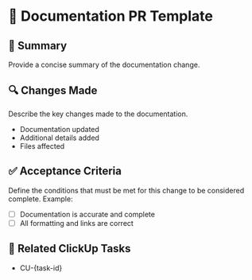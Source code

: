 # 📄 Documentation PR Template

## 📌 Summary

Provide a concise summary of the documentation change.

## 🔍 Changes Made

Describe the key changes made to the documentation.

- Documentation updated  
- Additional details added  
- Files affected

## ✅ Acceptance Criteria

Define the conditions that must be met for this change to be considered complete. Example:

- [ ] Documentation is accurate and complete  
- [ ] All formatting and links are correct  

## 🔗 Related ClickUp Tasks

- CU-{task-id}

